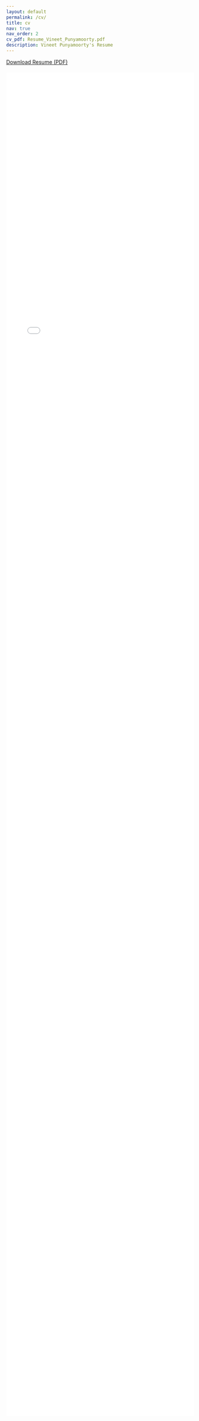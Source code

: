 ```yaml
---
layout: default
permalink: /cv/
title: cv
nav: true
nav_order: 2
cv_pdf: Resume_Vineet_Punyamoorty.pdf
description: Vineet Punyamoorty's Resume
---
```


<div style="margin-bottom: 20px;">
  <a href="/assets/pdf/Resume_Vineet_Punyamoorty.pdf" download class="btn btn-primary">Download Resume (PDF)</a>
</div>

<div style="width: 100%; height: 100vh; max-height: 90vh;">
  <iframe 
    src="/assets/pdf/Resume_Vineet_Punyamoorty.pdf#view=FitH" 
    style="width: 100%; height: 100%; border: none;" 
    allowfullscreen>
  </iframe>
</div>